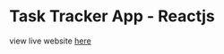 # Task Tracker App - Reactjs
view live website <a href= "https://main--s-task-tracker.netlify.app/">here</a>

